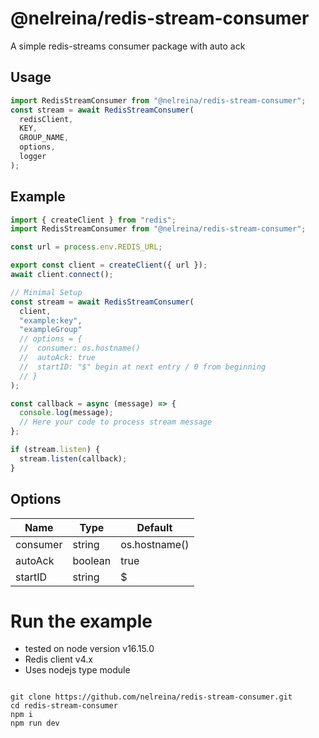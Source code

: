# @nelreina/redis-stream-consumer

A simple redis-streams consumer package with auto ack

## Usage

```javascript
import RedisStreamConsumer from "@nelreina/redis-stream-consumer";
const stream = await RedisStreamConsumer(
  redisClient,
  KEY,
  GROUP_NAME,
  options,
  logger
);
```

## Example

```javascript
import { createClient } from "redis";
import RedisStreamConsumer from "@nelreina/redis-stream-consumer";

const url = process.env.REDIS_URL;

export const client = createClient({ url });
await client.connect();

// Minimal Setup
const stream = await RedisStreamConsumer(
  client,
  "example:key",
  "exampleGroup"
  // options = {
  //  consumer: os.hostname()
  //  autoAck: true
  //  startID: "$" begin at next entry / 0 from beginning
  // }
);

const callback = async (message) => {
  console.log(message);
  // Here your code to process stream message
};

if (stream.listen) {
  stream.listen(callback);
}
```

## Options

| Name     | Type    | Default       |
| -------- | ------- | ------------- |
| consumer | string  | os.hostname() |
| autoAck  | boolean | true          |
| startID  | string  | $             |

# Run the example

- tested on node version v16.15.0
- Redis client v4.x
- Uses nodejs type module

```shell

git clone https://github.com/nelreina/redis-stream-consumer.git
cd redis-stream-consumer
npm i
npm run dev

```
